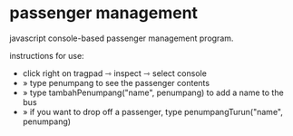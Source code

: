 # passenger management
javascript console-based passenger management program.

instructions for use:
- click right on tragpad ⇾ inspect ⇾ select console
- » type penumpang to see the passenger contents
- » type tambahPenumpang("name", penumpang) to add a name to the bus
- » if you want to drop off a passenger, type penumpangTurun("name", penumpang)
